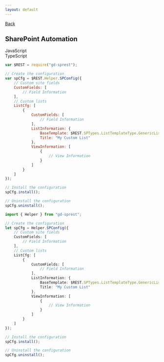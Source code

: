 ```yaml
---
layout: default
---
```

<div class="page-info" markdown="1">

[Back](/topics/automation)
## SharePoint Automation

</div>

<!-- Tabs -->
<div class="tabs">
<!-- Tab Items -->
<div class="tab-items">
    <div class="tab-item">JavaScript</div>
    <div class="tab-item">TypeScript</div>
</div>

<!-- JavaScript -->
<div class="tab-content" markdown="1">

```js
var $REST = require("gd-sprest");

// Create the configuration
var spCfg = $REST.Helper.SPConfig({
    // Custom site fields
    CustomFields: [
        // Field Information
    ],
    // Custom lists
    ListCfg: [
        {
            CustomFields: [
                // Field Information
            ],
            ListInformation: {
                BaseTemplate: $REST.SPTypes.ListTemplateType.GenericList,
                Title: "My Custom List"
            },
            ViewInformation: [
                {
                    // View Information
                }
            ]
        }
    ]
});

// Install the configuration
spCfg.install();

// Uninstall the configuration
spCfg.uninstall();
```
</div>

<!-- TypeScript -->
<div class="tab-content" markdown="1">

```ts
import { Helper } from "gd-sprest";

// Create the configuration
let spCfg = Helper.SPConfig({
    // Custom site fields
    CustomFields: [
        // Field Information
    ],
    // Custom lists
    ListCfg: [
        {
            CustomFields: [
                // Field Information
            ],
            ListInformation: {
                BaseTemplate: $REST.SPTypes.ListTemplateType.GenericList,
                Title: "My Custom List"
            },
            ViewInformation: [
                {
                    // View Information
                }
            ]
        }
    ]
});

// Install the configuration
spCfg.install();

// Uninstall the configuration
spCfg.uninstall();
```
</div>
</div>